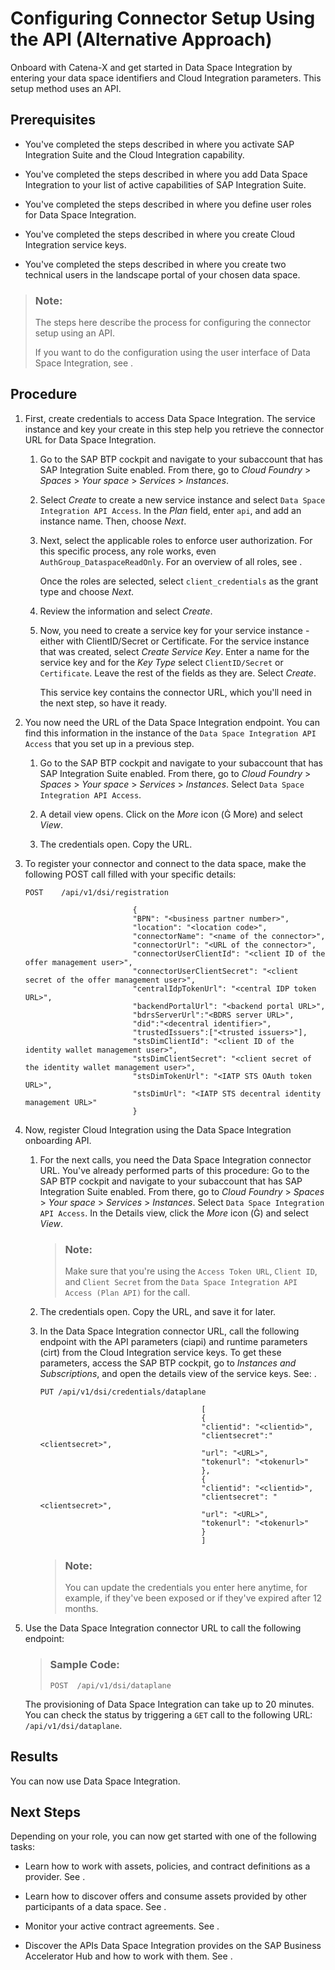 <!-- loiobfa408ca806d4b9f9a891b37901d75aa -->

<link rel="stylesheet" type="text/css" href="css/sap-icons.css"/>

# Configuring Connector Setup Using the API \(Alternative Approach\)

Onboard with Catena-X and get started in Data Space Integration by entering your data space identifiers and Cloud Integration parameters. This setup method uses an API.



<a name="loiobfa408ca806d4b9f9a891b37901d75aa__prereq_h5t_pd5_jyb"/>

## Prerequisites

-   You've completed the steps described in  <?sap-ot O2O class="- topic/xref " href="247522607cdc4dbebe6dbf09068aaa7e.xml" text="" desc="" xtrc="xref:1" xtrf="file:/home/builder/src/dita-all/slu1713332208086/loiocc0ab4c7365e43bbbee9eae27deb32da_en-US/src/content/localization/en-us/bfa408ca806d4b9f9a891b37901d75aa.xml" output-class="" outputTopicFile="file:/home/builder/tp.net.sf.dita-ot/2.3/plugins/com.elovirta.dita.markdown_1.3.0/xsl/dita2markdownImpl.xsl" ?>  where you activate SAP Integration Suite and the Cloud Integration capability.

-   You've completed the steps described in  <?sap-ot O2O class="- topic/xref " href="be375cb46b4a4fada37e62b90efcf0d8.xml" text="" desc="" xtrc="xref:2" xtrf="file:/home/builder/src/dita-all/slu1713332208086/loiocc0ab4c7365e43bbbee9eae27deb32da_en-US/src/content/localization/en-us/bfa408ca806d4b9f9a891b37901d75aa.xml" output-class="" outputTopicFile="file:/home/builder/tp.net.sf.dita-ot/2.3/plugins/com.elovirta.dita.markdown_1.3.0/xsl/dita2markdownImpl.xsl" ?>  where you add Data Space Integration to your list of active capabilities of SAP Integration Suite.
-   You've completed the steps described in  <?sap-ot O2O class="- topic/xref " href="cc811d8612d64ede9ccf7edcb390ecc2.xml" text="" desc="" xtrc="xref:3" xtrf="file:/home/builder/src/dita-all/slu1713332208086/loiocc0ab4c7365e43bbbee9eae27deb32da_en-US/src/content/localization/en-us/bfa408ca806d4b9f9a891b37901d75aa.xml" output-class="" outputTopicFile="file:/home/builder/tp.net.sf.dita-ot/2.3/plugins/com.elovirta.dita.markdown_1.3.0/xsl/dita2markdownImpl.xsl" ?>  where you define user roles for Data Space Integration.

-   You've completed the steps described in  <?sap-ot O2O class="- topic/xref " href="7014b7d65f2d479d9328d302e5ec0499.xml" text="" desc="" xtrc="xref:4" xtrf="file:/home/builder/src/dita-all/slu1713332208086/loiocc0ab4c7365e43bbbee9eae27deb32da_en-US/src/content/localization/en-us/bfa408ca806d4b9f9a891b37901d75aa.xml" output-class="" outputTopicFile="file:/home/builder/tp.net.sf.dita-ot/2.3/plugins/com.elovirta.dita.markdown_1.3.0/xsl/dita2markdownImpl.xsl" ?>  where you create Cloud Integration service keys.

-   You've completed the steps described in  <?sap-ot O2O class="- topic/xref " href="fb8d9abc5a35406c8565701ddcc7d217.xml" text="" desc="" xtrc="xref:5" xtrf="file:/home/builder/src/dita-all/slu1713332208086/loiocc0ab4c7365e43bbbee9eae27deb32da_en-US/src/content/localization/en-us/bfa408ca806d4b9f9a891b37901d75aa.xml" output-class="" outputTopicFile="file:/home/builder/tp.net.sf.dita-ot/2.3/plugins/com.elovirta.dita.markdown_1.3.0/xsl/dita2markdownImpl.xsl" ?>  where you create two technical users in the landscape portal of your chosen data space.


> ### Note:  
> The steps here describe the process for configuring the connector setup using an API.
> 
> If you want to do the configuration using the user interface of Data Space Integration, see  <?sap-ot O2O class="- topic/xref " href="802257f4a72642ad80812009e4bd3c54.xml" text="" desc="" xtrc="xref:6" xtrf="file:/home/builder/src/dita-all/slu1713332208086/loiocc0ab4c7365e43bbbee9eae27deb32da_en-US/src/content/localization/en-us/bfa408ca806d4b9f9a891b37901d75aa.xml" output-class="" outputTopicFile="file:/home/builder/tp.net.sf.dita-ot/2.3/plugins/com.elovirta.dita.markdown_1.3.0/xsl/dita2markdownImpl.xsl" ?> .



<a name="loiobfa408ca806d4b9f9a891b37901d75aa__steps_p54_vlj_pyb"/>

## Procedure

1.  First, create credentials to access Data Space Integration. The service instance and key your create in this step help you retrieve the connector URL for Data Space Integration.

    1.  Go to the SAP BTP cockpit and navigate to your subaccount that has SAP Integration Suite enabled. From there, go to *Cloud Foundry* \> *Spaces* \> *Your space* \> *Services* \> *Instances*.

    2.  Select *Create* to create a new service instance and select `Data Space Integration API Access`. In the *Plan* field, enter `api`, and add an instance name. Then, choose *Next*.

    3.  Next, select the applicable roles to enforce user authorization. For this specific process, any role works, even `AuthGroup_DataspaceReadOnly`. For an overview of all roles, see  <?sap-ot O2O class="- topic/xref " href="bb8cd79bd90e4b70ae424d7ff3f8c1e8.xml" text="" desc="" xtrc="xref:7" xtrf="file:/home/builder/src/dita-all/slu1713332208086/loiocc0ab4c7365e43bbbee9eae27deb32da_en-US/src/content/localization/en-us/bfa408ca806d4b9f9a891b37901d75aa.xml" output-class="" outputTopicFile="file:/home/builder/tp.net.sf.dita-ot/2.3/plugins/com.elovirta.dita.markdown_1.3.0/xsl/dita2markdownImpl.xsl" ?> .

        Once the roles are selected, select `client_credentials` as the grant type and choose *Next*.

    4.  Review the information and select *Create*.

    5.  Now, you need to create a service key for your service instance - either with ClientID/Secret or Certificate. For the service instance that was created, select *Create Service Key*. Enter a name for the service key and for the *Key Type* select `ClientID/Secret` or `Certificate`. Leave the rest of the fields as they are. Select *Create*.

        This service key contains the connector URL, which you'll need in the next step, so have it ready.


2.  You now need the URL of the Data Space Integration endpoint. You can find this information in the instance of the `Data Space Integration API Access` that you set up in a previous step.

    1.  Go to the SAP BTP cockpit and navigate to your subaccount that has SAP Integration Suite enabled. From there, go to *Cloud Foundry* \> *Spaces* \> *Your space* \> *Services* \> *Instances*. Select `Data Space Integration API Access`.

    2.  A detail view opens. Click on the *More* icon \(<span class="SAP-icons-V5"></span> More\) and select *View*.

    3.  The credentials open. Copy the URL.


3.  To register your connector and connect to the data space, make the following POST call filled with your specific details:

    ```
    POST	/api/v1/dsi/registration
    						
    						{
    						"BPN": "<business partner number>",
    						"location": "<location code>",
    						"connectorName": "<name of the connector>",
    						"connectorUrl": "<URL of the connector>",
    						"connectorUserClientId": "<client ID of the offer management user>",
    						"connectorUserClientSecret": "<client secret of the offer management user>",
    						"centralIdpTokenUrl": "<central IDP token URL>",
    						"backendPortalUrl": "<backend portal URL>",
    						"bdrsServerUrl":"<BDRS server URL>",
    						"did":"<decentral identifier>",
    						"trustedIssuers":["<trusted issuers>"], 
    						"stsDimClientId": "<client ID of the identity wallet management user>",
    						"stsDimClientSecret": "<client secret of the identity wallet management user>",
    						"stsDimTokenUrl": "<IATP STS OAuth token URL>",
    						"stsDimUrl": "<IATP STS decentral identity management URL>"
    						}
    ```

4.  Now, register Cloud Integration using the Data Space Integration onboarding API.

    1.  For the next calls, you need the Data Space Integration connector URL. You've already performed parts of this procedure: Go to the SAP BTP cockpit and navigate to your subaccount that has SAP Integration Suite enabled. From there, go to *Cloud Foundry* \> *Spaces* \> *Your space* \> *Services* \> *Instances*. Select `Data Space Integration API Access`. In the Details view, click the *More* icon \(<span class="SAP-icons-V5"></span>\) and select *View*.

        > ### Note:  
        > Make sure that you're using the `Access Token URL`, `Client ID`, and `Client Secret` from the `Data Space Integration API Access (Plan API)` for the call.

    2.  The credentials open. Copy the URL, and save it for later.

    3.  In the Data Space Integration connector URL, call the following endpoint with the API parameters \(ciapi\) and runtime parameters \(cirt\) from the Cloud Integration service keys. To get these parameters, access the SAP BTP cockpit, go to *Instances and Subscriptions*, and open the details view of the service keys. See:  <?sap-ot O2O class="- topic/xref " href="7014b7d65f2d479d9328d302e5ec0499.xml" text="" desc="" xtrc="xref:8" xtrf="file:/home/builder/src/dita-all/slu1713332208086/loiocc0ab4c7365e43bbbee9eae27deb32da_en-US/src/content/localization/en-us/bfa408ca806d4b9f9a891b37901d75aa.xml" output-class="" outputTopicFile="file:/home/builder/tp.net.sf.dita-ot/2.3/plugins/com.elovirta.dita.markdown_1.3.0/xsl/dita2markdownImpl.xsl" ?> .

        ```
        PUT	/api/v1/dsi/credentials/dataplane
        									
        									[     
        									{
        									"clientid": "<clientid>",
        									"clientsecret":"<clientsecret>",
        									"url": "<URL>",
        									"tokenurl": "<tokenurl>"
        									},
        									{
        									"clientid": "<clientid>",
        									"clientsecret": "<clientsecret>",
        									"url": "<URL>",
        									"tokenurl": "<tokenurl>"
        									}
        									]
        ```

        > ### Note:  
        > You can update the credentials you enter here anytime, for example, if they've been exposed or if they've expired after 12 months.


5.  Use the Data Space Integration connector URL to call the following endpoint:

    > ### Sample Code:  
    > ```
    > POST	/api/v1/dsi/dataplane
    > ```

    The provisioning of Data Space Integration can take up to 20 minutes. You can check the status by triggering a `GET` call to the following URL: `/api/v1/dsi/dataplane`.




<a name="loiobfa408ca806d4b9f9a891b37901d75aa__result_t3z_p25_jyb"/>

## Results

You can now use Data Space Integration.



<a name="loiobfa408ca806d4b9f9a891b37901d75aa__postreq_cy4_m4c_kcc"/>

## Next Steps

Depending on your role, you can now get started with one of the following tasks:

-   Learn how to work with assets, policies, and contract definitions as a provider. See  <?sap-ot O2O class="- topic/xref " href="e438274e254449429a1d9752b24a3c78.xml" text="" desc="" xtrc="xref:9" xtrf="file:/home/builder/src/dita-all/slu1713332208086/loiocc0ab4c7365e43bbbee9eae27deb32da_en-US/src/content/localization/en-us/bfa408ca806d4b9f9a891b37901d75aa.xml" output-class="" outputTopicFile="file:/home/builder/tp.net.sf.dita-ot/2.3/plugins/com.elovirta.dita.markdown_1.3.0/xsl/dita2markdownImpl.xsl" ?> .

-   Learn how to discover offers and consume assets provided by other participants of a data space. See  <?sap-ot O2O class="- topic/xref " href="32a37405e68246669bb3b4c1a8995e7c.xml" text="" desc="" xtrc="xref:10" xtrf="file:/home/builder/src/dita-all/slu1713332208086/loiocc0ab4c7365e43bbbee9eae27deb32da_en-US/src/content/localization/en-us/bfa408ca806d4b9f9a891b37901d75aa.xml" output-class="" outputTopicFile="file:/home/builder/tp.net.sf.dita-ot/2.3/plugins/com.elovirta.dita.markdown_1.3.0/xsl/dita2markdownImpl.xsl" ?> .

-   Monitor your active contract agreements. See  <?sap-ot O2O class="- topic/xref " href="b0169176b43b4e02a03b3b24c5adf8b6.xml" text="" desc="" xtrc="xref:11" xtrf="file:/home/builder/src/dita-all/slu1713332208086/loiocc0ab4c7365e43bbbee9eae27deb32da_en-US/src/content/localization/en-us/bfa408ca806d4b9f9a891b37901d75aa.xml" output-class="" outputTopicFile="file:/home/builder/tp.net.sf.dita-ot/2.3/plugins/com.elovirta.dita.markdown_1.3.0/xsl/dita2markdownImpl.xsl" ?> .

-   Discover the APIs Data Space Integration provides on the SAP Business Accelerator Hub and how to work with them. See  <?sap-ot O2O class="- topic/xref " href="17544cc377394d2885662fbda0bdd00b.xml" text="" desc="" xtrc="xref:12" xtrf="file:/home/builder/src/dita-all/slu1713332208086/loiocc0ab4c7365e43bbbee9eae27deb32da_en-US/src/content/localization/en-us/bfa408ca806d4b9f9a891b37901d75aa.xml" output-class="" outputTopicFile="file:/home/builder/tp.net.sf.dita-ot/2.3/plugins/com.elovirta.dita.markdown_1.3.0/xsl/dita2markdownImpl.xsl" ?> .


